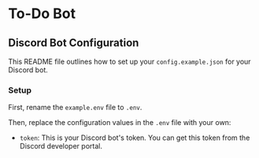 # To-Do Bot

## Discord Bot Configuration

This README file outlines how to set up your `config.example.json` for your Discord bot.

### Setup

First, rename the `example.env` file to `.env`.

Then, replace the configuration values in the `.env` file with your own:

- `token`: This is your Discord bot's token. You can get this token from the Discord developer portal.
